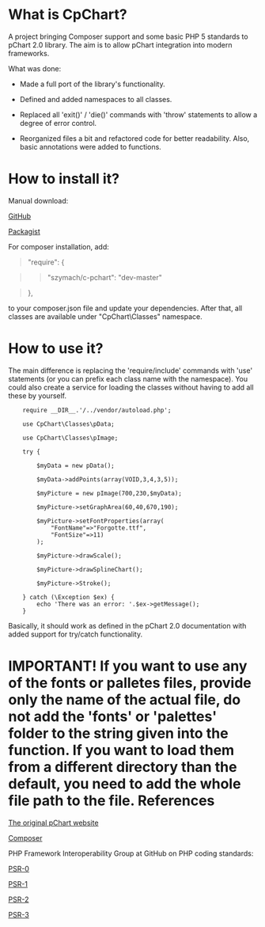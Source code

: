 What is CpChart?
===============

A project bringing Composer support and some basic PHP 5 standards to pChart 2.0 library.
The aim is to allow pChart integration into modern frameworks.

What was done:

- Made a full port of the library's functionality.

- Defined and added namespaces to all classes.

- Replaced all 'exit()' / 'die()' commands with 'throw' statements to allow a degree of error control.

- Reorganized files a bit and refactored code for better readability. Also, basic annotations were added
to functions.

How to install it?
================

Manual download: 

[GitHub](https://github.com/szymach/c-pchart)

[Packagist](https://packagist.org/packages/szymach/c-pchart)

For composer installation, add:

>"require": {

>> "szymach/c-pchart": "dev-master"

> },

to your composer.json file and update your dependencies. After that, all
classes are available under "CpChart\Classes" namespace.

How to use it?
==============

The main difference is replacing the 'require/include' commands with 'use'
statements (or you can prefix each class name with the namespace). 
You could also create a service for loading the classes without
having to add all these by yourself.


        require __DIR__.'/../vendor/autoload.php';

        use CpChart\Classes\pData;

        use CpChart\Classes\pImage;

        try {

            $myData = new pData();

            $myData->addPoints(array(VOID,3,4,3,5));

            $myPicture = new pImage(700,230,$myData);

            $myPicture->setGraphArea(60,40,670,190);

            $myPicture->setFontProperties(array(
                "FontName"=>"Forgotte.ttf",
                "FontSize"=>11)
            );

            $myPicture->drawScale();

            $myPicture->drawSplineChart();   

            $myPicture->Stroke();
    
        } catch (\Exception $ex) {
            echo 'There was an error: '.$ex->getMessage();
        }

Basically, it should work as defined in the pChart 2.0 documentation with added
support for try/catch functionality. 

IMPORTANT! If you want to use any of the fonts or palletes files, provide only
the name of the actual file, do not add the 'fonts' or 'palettes' folder to the
string given into the function. If you want to load them from a different directory
than the default, you need to add the whole file path to the file.
References
==========
[The original pChart website](http://www.pchart.net/)

[Composer](https://getcomposer.org/)

PHP Framework Interoperability Group at GitHub on PHP coding standards:

[PSR-0](https://github.com/php-fig/fig-standards/blob/master/accepted/PSR-0.md)

[PSR-1](https://github.com/php-fig/fig-standards/blob/master/accepted/PSR-1-basic-coding-standard.md)

[PSR-2](https://github.com/php-fig/fig-standards/blob/master/accepted/PSR-2-coding-style-guide.md)

[PSR-3](https://github.com/php-fig/fig-standards/blob/master/accepted/PSR-4-autoloader.md)
